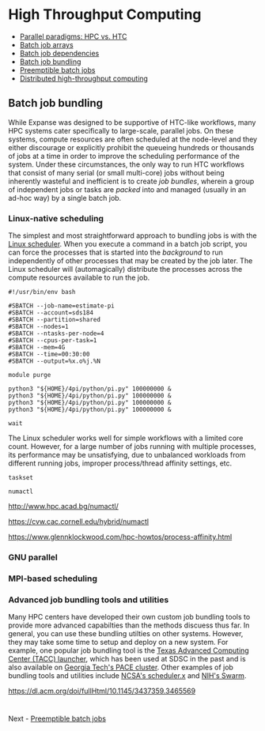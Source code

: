 # High Throughput Computing

- [Parallel paradigms: HPC vs. HTC](PARALLEL.md)
- [Batch job arrays](ARRAYS.md)
- [Batch job dependencies](DEPENDENCIES.md)
- [Batch job bundling](BUNDLING.md)
- [Preemptible batch jobs](PREEMPTIBLE.md)
- [Distributed high-throughput computing](DHTC.md)

## Batch job bundling

While Expanse was designed to be supportive of HTC-like workflows, many HPC systems cater specifically to large-scale, parallel jobs. On these systems, compute resources are often scheduled at the node-level and they either discourage or explicitly prohibit the queueing hundreds or thousands of jobs at a time in order to improve the scheduling performance of the system. Under these circumstances, the only way to run HTC workflows that consist of many serial (or small multi-core) jobs without being inherently wasteful and inefficient is to create *job bundles*, wherein a group of independent jobs or tasks are *packed* into and managed (usually in an ad-hoc way) by a single batch job. 

### Linux-native scheduling

The simplest and most straightforward approach to bundling jobs is with the [Linux scheduler](https://en.wikipedia.org/wiki/Completely_Fair_Scheduler). When you execute a command in a batch job script, you can force the processes that is started into the *background* to run independently of other processes that may be created by the job later. The Linux scheduler will (automagically) distribute the processes across the compute resources available to run the job. 

```
#!/usr/bin/env bash

#SBATCH --job-name=estimate-pi
#SBATCH --account=sds184
#SBATCH --partition=shared
#SBATCH --nodes=1
#SBATCH --ntasks-per-node=4
#SBATCH --cpus-per-task=1
#SBATCH --mem=4G
#SBATCH --time=00:30:00
#SBATCH --output=%x.o%j.%N

module purge

python3 "${HOME}/4pi/python/pi.py" 100000000 &
python3 "${HOME}/4pi/python/pi.py" 100000000 &
python3 "${HOME}/4pi/python/pi.py" 100000000 &
python3 "${HOME}/4pi/python/pi.py" 100000000 &

wait
```

The Linux scheduler works well for simple workflows with a limited core count. However, for a large number of jobs running with multiple processes, its performance may be unsatisfying, due to unbalanced workloads from different running jobs, improper process/thread affinity settings, etc.

`taskset`

`numactl`

http://www.hpc.acad.bg/numactl/

https://cvw.cac.cornell.edu/hybrid/numactl

https://www.glennklockwood.com/hpc-howtos/process-affinity.html

### GNU parallel

### MPI-based scheduling

### Advanced job bundling tools and utilities

Many HPC centers have developed their own custom job bundling tools to provide more advanced capabilties than the methods discuess thus far. In general, you can use these bundling utilties on other systems. However, they may take some time to setup and deploy on a new system. For example, one popular job bundling tool is the [Texas Advanced Computing Center (TACC) launcher](https://github.com/TACC/launcher), which has been used at SDSC in the past and is also available on [Georgia Tech's PACE cluster](https://docs.pace.gatech.edu/software/launcher). Other examples of job bundling tools and utilities include [NCSA's scheduler.x](https://github.com/ncsa/Scheduler) and [NIH's Swarm](https://hpc.nih.gov/apps/swarm.html).


https://dl.acm.org/doi/fullHtml/10.1145/3437359.3465569

#

Next - [Preemptible batch jobs](PREEMPTIBLE.md)
